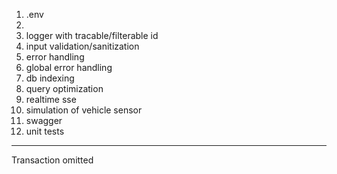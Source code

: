 1. .env
2. 
3. logger with tracable/filterable id
4. input validation/sanitization
5. error handling
6. global error handling
7. db indexing
8. query optimization
9. realtime sse
10. simulation of vehicle sensor
11. swagger
12. unit tests



----
Transaction omitted